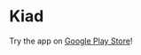 # Kiad
Try the app on [Google Play Store](https://play.google.com/store/apps/details?id=com.raassh.gemastik15)!
